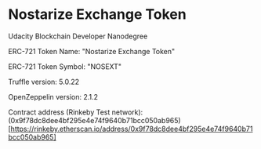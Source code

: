 # Nostarize Exchange Token
Udacity Blockchain Developer Nanodegree

ERC-721 Token Name: "Nostarize Exchange Token"

ERC-721 Token Symbol: "NOSEXT"

Truffle version: 5.0.22

OpenZeppelin version: 2.1.2

Contract address (Rinkeby Test network): (0x9f78dc8dee4bf295e4e74f9640b71bcc050ab965) [https://rinkeby.etherscan.io/address/0x9f78dc8dee4bf295e4e74f9640b71bcc050ab965]
